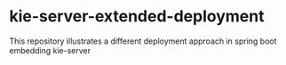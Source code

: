 # kie-server-extended-deployment
This repository illustrates a different deployment approach in spring boot embedding kie-server
